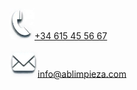 



<img class="icono-tel" src="/assets/img/iconos/icono-telefono-70px.webp" width="40px"><a href="tel:+34615455667">+34 615 45 56 67</a>

<img class="icono-email" src="/assets/img/iconos/icono-email-70px.webp" width="45px"><a href="mailto:info@ablimpieza.com">info@ablimpieza.com</a>